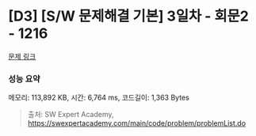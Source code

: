 # [D3] [S/W 문제해결 기본] 3일차 - 회문2 - 1216 

[문제 링크](https://swexpertacademy.com/main/code/problem/problemDetail.do?contestProbId=AV14Rq5aABUCFAYi) 

### 성능 요약

메모리: 113,892 KB, 시간: 6,764 ms, 코드길이: 1,363 Bytes



> 출처: SW Expert Academy, https://swexpertacademy.com/main/code/problem/problemList.do